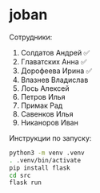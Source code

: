 # joban
Сотрудники:
1. Солдатов Андрей ✅
2. Главатских Анна ✅
3. Дорофеева Ирина ✅
4. Влазнев Владислав
5. Лось Алексей
6. Петров Илья
7. Примак Рад
8. Савенков Илья
9. Никаноров Иван

Инструкции по запуску:
``` bash
python3 -m venv .venv
. .venv/bin/activate
pip install flask
cd src
flask run
```